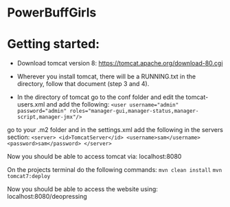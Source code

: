 # PowerBuffGirls

# Getting started:

- Download tomcat version 8: https://tomcat.apache.org/download-80.cgi

- Wherever you install tomcat, there will be a RUNNING.txt in the directory, follow that document (step 3 and 4).

- In the directory of tomcat go to the conf folder and edit the tomcat-users.xml and add the following:
`<user username="admin" password="admin" roles="manager-gui,manager-status,manager-script,manager-jmx"/>`

go to your .m2 folder and in the settings.xml add the following in the servers section:
`<server>
<id>TomcatServer</id>
<username>sam</username>
<password>sam</password>
</server>
`

Now you should be able to access tomcat via: localhost:8080

On the projects terminal do the following commands:
`mvn clean install`
`mvn tomcat7:deploy`

Now you should be able to access the website using: localhost:8080/deopressing
